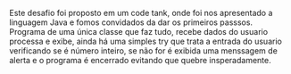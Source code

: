 Este desafio foi proposto em um code tank, onde foi nos apresentado a linguagem Java e fomos convidados da dar os primeiros passsos.
Programa de uma única classe que faz tudo, recebe dados do usuario processa e exibe, ainda há uma simples try que trata a entrada do usuario verificando se é número inteiro, se não for é exibida uma menssagem de alerta e o programa é encerrado evitando que quebre insperadamente.
